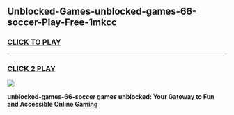 
## Unblocked-Games-unblocked-games-66-soccer-Play-Free-1mkcc
<h3>
<a href="https://premium76.site?title=unblocked-games-66-soccer&ref=21A">CLICK TO PLAY</a></h3>
<hr>

<h3>
<a href="https://premium76.site?title=unblocked-games-66-soccer&ref=21A">CLICK 2 PLAY</a>
  
</h3>

<a href="https://premium76.site?title=unblocked-games-66-soccer&ref=21A"><img src="https://clearcache.store/games.png"></a>


**unblocked-games-66-soccer games unblocked: Your Gateway to Fun and Accessible Online Gaming**
